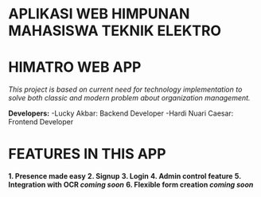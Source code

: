 # APLIKASI WEB HIMPUNAN MAHASISWA TEKNIK ELEKTRO
# HIMATRO WEB APP


*This project is based on current need for technology implementation to solve both classic and modern problem about organization management.*

**Developers:**
-Lucky Akbar: Backend Developer
-Hardi Nuari Caesar: Frontend Developer


# FEATURES IN THIS APP

**1. Presence made easy**
**2. Signup**
**3. Login**
**4. Admin control feature**
**5. Integration with OCR *coming soon***
**6. Flexible form creation *coming soon***